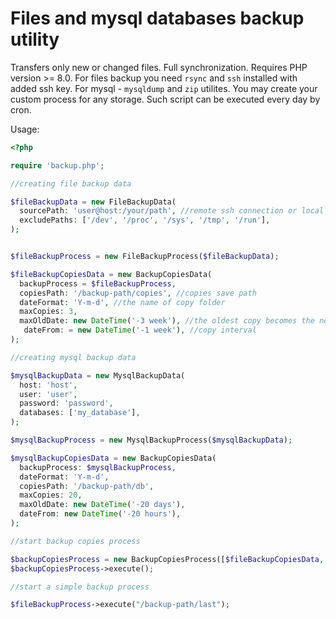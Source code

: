 # Files and mysql databases backup utility

Transfers only new or changed files. Full synchronization.
Requires PHP version >= 8.0.
For files backup you need `rsync` and `ssh` installed with added ssh key. For mysql - `mysqldump` and `zip` utilites.
You may create your custom process for any storage.
Such script can be executed every day by cron.

Usage:
```php
<?php

require 'backup.php';

//creating file backup data

$fileBackupData = new FileBackupData(  
  sourcePath: 'user@host:/your/path', //remote ssh connection or local path
  excludePaths: ['/dev', '/proc', '/sys', '/tmp', '/run'],
);


$fileBackupProcess = new FileBackupProcess($fileBackupData);

$fileBackupCopiesData = new BackupCopiesData(
  backupProcess = $fileBackupProcess,
  copiesPath: '/backup-path/copies', //copies save path  
  dateFormat: 'Y-m-d', //the name of copy folder
  maxCopies: 3,
  maxOldDate: new DateTime('-3 week'), //the oldest copy becomes the newest
   dateFrom: = new DateTime('-1 week'), //copy interval
);

//creating mysql backup data

$mysqlBackupData = new MysqlBackupData(
  host: 'host',
  user: 'user',
  password: 'password',
  databases: ['my_database'],
);

$mysqlBackupProcess = new MysqlBackupProcess($mysqlBackupData);

$mysqlBackupCopiesData = new BackupCopiesData(
  backupProcess: $mysqlBackupProcess,
  dateFormat: 'Y-m-d',
  copiesPath: '/backup-path/db',
  maxCopies: 20,
  maxOldDate: new DateTime('-20 days'),
  dateFrom: new DateTime('-20 hours'),
);

//start backup copies process

$backupCopiesProcess = new BackupCopiesProcess([$fileBackupCopiesData, $mysqlBackupCopiesData]);
$backupCopiesProcess->execute();

//start a simple backup process

$fileBackupProcess->execute("/backup-path/last");
```
